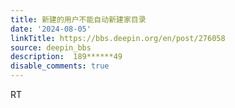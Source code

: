 ```yaml
---
title: 新建的用户不能自动新建家目录
date: '2024-08-05'
linkTitle: https://bbs.deepin.org/en/post/276058
source: deepin_bbs
description:  189******49 
disable_comments: true
---
```

RT

